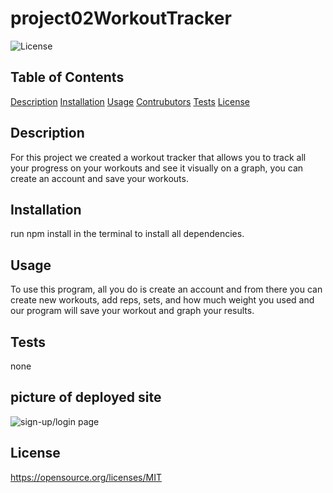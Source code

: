 # project02WorkoutTracker

![License](https://img.shields.io/badge/License-MIT-blue.svg)

## Table of Contents

[Description](#description)
[Installation](#Installation)
[Usage](#Usage)
[Contrubutors](#Contributors)
[Tests](#Tests)
[License](#License)

## Description

For this project we created a workout tracker that allows you to track all your progress on your workouts and see it visually on a graph, you can create an account and save your workouts.

## Installation

run npm install in the terminal to install all dependencies.

## Usage

To use this program, all you do is create an account and from there you can create new workouts, add reps, sets, and how much weight you used and our program will save your workout and graph your results.

## Tests

none

## picture of deployed site

![sign-up/login page](https://user-images.githubusercontent.com/112935249/211412349-86341b25-1217-4755-9a79-c6d7d10e8ef1.PNG)


## License

https://opensource.org/licenses/MIT

